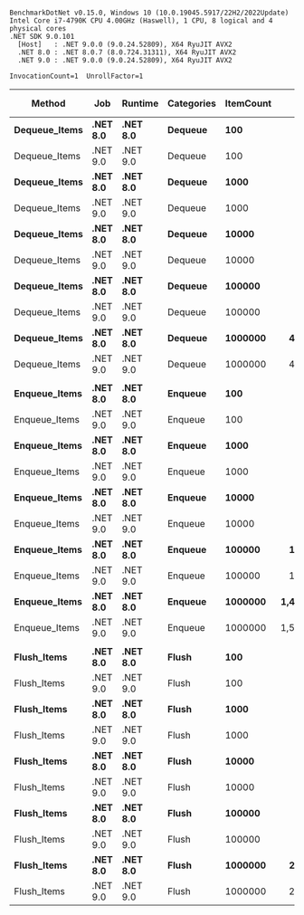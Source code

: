 ```

BenchmarkDotNet v0.15.0, Windows 10 (10.0.19045.5917/22H2/2022Update)
Intel Core i7-4790K CPU 4.00GHz (Haswell), 1 CPU, 8 logical and 4 physical cores
.NET SDK 9.0.101
  [Host]   : .NET 9.0.0 (9.0.24.52809), X64 RyuJIT AVX2
  .NET 8.0 : .NET 8.0.7 (8.0.724.31311), X64 RyuJIT AVX2
  .NET 9.0 : .NET 9.0.0 (9.0.24.52809), X64 RyuJIT AVX2

InvocationCount=1  UnrollFactor=1  

```
| Method        | Job      | Runtime  | Categories | ItemCount | Mean [ns]       | Error [ns]   | StdDev [ns]   | Median [ns]     | Gen0        | Gen1       | Gen2      | Allocated [B] |
|-------------- |--------- |--------- |----------- |---------- |----------------:|-------------:|--------------:|----------------:|------------:|-----------:|----------:|--------------:|
| **Dequeue_Items** | **.NET 8.0** | **.NET 8.0** | **Dequeue**    | **100**       |        **58,580.2** |      **3,505.2** |      **10,113.3** |        **56,950.0** |      **0.0000** |     **0.0000** |    **0.0000** |         **16688** |
| Dequeue_Items | .NET 9.0 | .NET 9.0 | Dequeue    | 100       |        47,708.6 |      3,092.8 |       8,773.7 |        46,000.0 |      0.0000 |     0.0000 |    0.0000 |         16400 |
| **Dequeue_Items** | **.NET 8.0** | **.NET 8.0** | **Dequeue**    | **1000**      |       **724,327.3** |     **53,417.2** |     **156,663.4** |       **697,800.0** |      **0.0000** |     **0.0000** |    **0.0000** |        **160688** |
| Dequeue_Items | .NET 9.0 | .NET 9.0 | Dequeue    | 1000      |       627,184.5 |     61,794.5 |     179,277.2 |       563,800.0 |      0.0000 |     0.0000 |    0.0000 |        160688 |
| **Dequeue_Items** | **.NET 8.0** | **.NET 8.0** | **Dequeue**    | **10000**     |     **5,362,407.3** |    **452,717.7** |   **1,306,194.3** |     **4,453,450.0** |      **0.0000** |     **0.0000** |    **0.0000** |       **1600688** |
| Dequeue_Items | .NET 9.0 | .NET 9.0 | Dequeue    | 10000     |     4,965,352.0 |    372,783.2 |   1,099,159.8 |     4,412,100.0 |      0.0000 |     0.0000 |    0.0000 |       1600688 |
| **Dequeue_Items** | **.NET 8.0** | **.NET 8.0** | **Dequeue**    | **100000**    |    **48,490,844.4** |    **772,094.2** |     **826,132.2** |    **48,222,950.0** |   **3000.0000** |  **1000.0000** |    **0.0000** |      **16000688** |
| Dequeue_Items | .NET 9.0 | .NET 9.0 | Dequeue    | 100000    |    45,122,492.4 |    897,128.4 |   1,987,974.7 |    44,892,650.0 |   3000.0000 |  1000.0000 |    0.0000 |      16000688 |
| **Dequeue_Items** | **.NET 8.0** | **.NET 8.0** | **Dequeue**    | **1000000**   |   **494,416,553.3** |  **8,387,627.1** |   **7,845,791.6** |   **492,646,900.0** |  **38000.0000** |  **1000.0000** |    **0.0000** |     **160000688** |
| Dequeue_Items | .NET 9.0 | .NET 9.0 | Dequeue    | 1000000   |   450,033,021.4 |  7,769,279.9 |   6,887,264.3 |   448,549,150.0 |  38000.0000 |  1000.0000 |    0.0000 |     160000688 |
|               |          |          |            |           |                 |              |               |                 |             |            |           |               |
| **Enqueue_Items** | **.NET 8.0** | **.NET 8.0** | **Enqueue**    | **100**       |        **95,974.2** |      **4,553.6** |      **12,768.8** |        **89,450.0** |      **0.0000** |     **0.0000** |    **0.0000** |         **72496** |
| Enqueue_Items | .NET 9.0 | .NET 9.0 | Enqueue    | 100       |        98,821.3 |      4,661.7 |      13,300.1 |        92,150.0 |      0.0000 |     0.0000 |    0.0000 |         72496 |
| **Enqueue_Items** | **.NET 8.0** | **.NET 8.0** | **Enqueue**    | **1000**      |       **961,205.3** |     **50,818.1** |     **144,986.9** |       **929,600.0** |      **0.0000** |     **0.0000** |    **0.0000** |        **739944** |
| Enqueue_Items | .NET 9.0 | .NET 9.0 | Enqueue    | 1000      |       887,730.4 |     17,560.4 |      45,641.7 |       880,100.0 |      0.0000 |     0.0000 |    0.0000 |        736056 |
| **Enqueue_Items** | **.NET 8.0** | **.NET 8.0** | **Enqueue**    | **10000**     |     **8,349,785.0** |    **777,440.1** |   **2,292,299.8** |     **7,284,850.0** |   **1000.0000** |     **0.0000** |    **0.0000** |       **7193992** |
| Enqueue_Items | .NET 9.0 | .NET 9.0 | Enqueue    | 10000     |     9,816,832.0 |    936,510.3 |   2,761,322.1 |    10,594,450.0 |   1000.0000 |     0.0000 |    0.0000 |       7193992 |
| **Enqueue_Items** | **.NET 8.0** | **.NET 8.0** | **Enqueue**    | **100000**    |   **126,413,479.3** |  **3,152,141.6** |   **8,890,671.9** |   **124,236,200.0** |  **11000.0000** |  **5000.0000** | **1000.0000** |      **70575664** |
| Enqueue_Items | .NET 9.0 | .NET 9.0 | Enqueue    | 100000    |   131,661,515.2 |  2,654,635.0 |   7,487,445.8 |   132,839,400.0 |  11000.0000 |  5000.0000 | 1000.0000 |      70575664 |
| **Enqueue_Items** | **.NET 8.0** | **.NET 8.0** | **Enqueue**    | **1000000**   | **1,405,755,944.0** | **57,688,226.4** | **170,095,049.3** | **1,316,835,300.0** | **107000.0000** | **52000.0000** | **1000.0000** |     **709559696** |
| Enqueue_Items | .NET 9.0 | .NET 9.0 | Enqueue    | 1000000   | 1,531,814,070.0 | 60,572,305.4 | 178,598,822.0 | 1,586,683,050.0 | 105000.0000 | 52000.0000 | 1000.0000 |     697458584 |
|               |          |          |            |           |                 |              |               |                 |             |            |           |               |
| **Flush_Items**   | **.NET 8.0** | **.NET 8.0** | **Flush**      | **100**       |        **29,021.1** |        **848.4** |       **2,364.9** |        **29,100.0** |      **0.0000** |     **0.0000** |    **0.0000** |         **14320** |
| Flush_Items   | .NET 9.0 | .NET 9.0 | Flush      | 100       |        28,703.0 |      2,022.4 |       5,963.1 |        25,750.0 |      0.0000 |     0.0000 |    0.0000 |         14032 |
| **Flush_Items**   | **.NET 8.0** | **.NET 8.0** | **Flush**      | **1000**      |       **432,912.4** |     **17,384.0** |      **50,434.1** |       **419,500.0** |      **0.0000** |     **0.0000** |    **0.0000** |        **115120** |
| Flush_Items   | .NET 9.0 | .NET 9.0 | Flush      | 1000      |       322,504.1 |     12,363.7 |      36,065.6 |       312,150.0 |      0.0000 |     0.0000 |    0.0000 |        115120 |
| **Flush_Items**   | **.NET 8.0** | **.NET 8.0** | **Flush**      | **10000**     |     **2,438,883.0** |    **355,127.1** |   **1,047,100.3** |     **2,410,350.0** |      **0.0000** |     **0.0000** |    **0.0000** |       **1123120** |
| Flush_Items   | .NET 9.0 | .NET 9.0 | Flush      | 10000     |     2,303,260.0 |    275,683.1 |     812,857.9 |     2,258,250.0 |      0.0000 |     0.0000 |    0.0000 |       1123120 |
| **Flush_Items**   | **.NET 8.0** | **.NET 8.0** | **Flush**      | **100000**    |    **28,113,585.9** |    **554,638.5** |   **1,360,537.8** |    **27,868,000.0** |   **2000.0000** |  **1000.0000** |    **0.0000** |      **11203120** |
| Flush_Items   | .NET 9.0 | .NET 9.0 | Flush      | 100000    |    21,429,134.6 |    416,280.4 |     569,809.3 |    21,473,800.0 |   2000.0000 |  1000.0000 |    0.0000 |      11203120 |
| **Flush_Items**   | **.NET 8.0** | **.NET 8.0** | **Flush**      | **1000000**   |   **282,707,802.6** |  **5,574,758.6** |   **9,763,740.8** |   **284,781,700.0** |  **27000.0000** |  **1000.0000** |    **0.0000** |     **112003120** |
| Flush_Items   | .NET 9.0 | .NET 9.0 | Flush      | 1000000   |   210,404,424.1 |  4,149,253.5 |   5,816,674.4 |   210,737,450.0 |  26000.0000 |  1000.0000 |    0.0000 |     112002496 |
